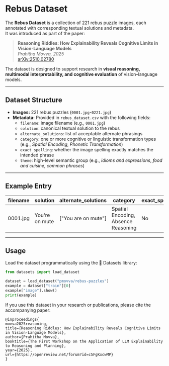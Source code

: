 # Rebus Dataset

The **Rebus Dataset** is a collection of 221 rebus puzzle images, each annotated with corresponding textual solutions and metadata.  
It was introduced as part of the paper:

> **Reasoning Riddles: How Explainability Reveals Cognitive Limits in Vision-Language Models**  
> *Prahitha Movva, 2025*  
> [arXiv:2510.02780](https://arxiv.org/abs/2510.02780)

The dataset is designed to support research in **visual reasoning, multimodal interpretability, and cognitive evaluation** of vision–language models.

---

## Dataset Structure

- **Images:** 221 rebus puzzles (`0001.jpg`-`0221.jpg`)
- **Metadata:** Provided in `rebus_dataset.csv` with the following fields:
  - `filename`: image filename (e.g., `0001.jpg`)
  - `solution`: canonical textual solution to the rebus
  - `alternate_solutions`: list of acceptable alternate phrasings
  - `category`: one or more cognitive or linguistic transformation types (e.g., *Spatial Encoding*, *Phonetic Transformation*)
  - `exact_spelling`: whether the image spelling exactly matches the intended phrase
  - `theme`: high-level semantic group (e.g., *idioms and expressions*, *food and cuisine*, *common phrases*)

---

## Example Entry

| filename | solution | alternate_solutions | category | exact_spelling | theme |
|-----------|-----------|--------------------|-----------|----------------|--------|
| 0001.jpg  | You're on mute | ["You are on mute"] | Spatial Encoding, Absence Reasoning | No | common_phrase |
---
## Usage
Load the dataset programmatically using the 🤗 Datasets library:
```python
from datasets import load_dataset

dataset = load_dataset("pmovva/rebus-puzzles")
example = dataset["train"][0]
example["image"].show()
print(example)
```
If you use this dataset in your research or publications, please cite the accompanying paper:
```
@inproceedings{
movva2025reasoning,
title={Reasoning Riddles: How Explainability Reveals Cognitive Limits in Vision-Language Models},
author={Prahitha Movva},
booktitle={The First Workshop on the Application of LLM Explainability to Reasoning and Planning},
year={2025},
url={https://openreview.net/forum?id=c5FgKxcwMP}
}
```
